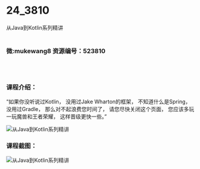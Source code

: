 # 24_3810
从Java到Kotlin系列精讲
<br/></br>
<h3>微:mukewang8 资源编号：523810</h3>
<br/></br>
<h3>课程介绍：</h3>
<p>“如果你没听说过<a title="查看与 Kotlin 相关的文章" target="_blank">Kotlin</a>， 没用过Jake Wharton的框架， 不知道什么是Spring，没用过Gradle， 那么对不起浪费您时间了， 请您尽快关闭这个页面， 您应该多玩一玩魔兽和王者荣耀， 这样晋级更快一些。”</p>
<p><img src="https://www.ko996.com/wp-content/uploads/img/2018/09/3-36-300x168.jpg" alt="从Java到Kotlin系列精讲"></p>
<h3>课程截图：</h3>
<p><img src="https://www.ko996.com/wp-content/uploads/img/2018/09/2-54.png" alt="从Java到Kotlin系列精讲"></p>

